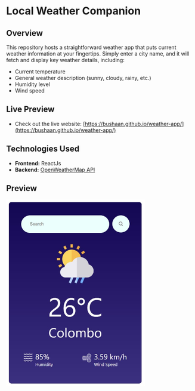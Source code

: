 # Local Weather Companion

## Overview

This repository hosts a straightforward weather app that puts current weather information at your fingertips. Simply enter a city name, and it will fetch and display key weather details, including:

- Current temperature
- General weather description (sunny, cloudy, rainy, etc.)
- Humidity level
- Wind speed

## Live Preview
- Check out the live website: [https://bushaan.github.io/weather-app/](https://bushaan.github.io/weather-app/)

## Technologies Used

- **Frontend:** ReactJs
- **Backend:** [OpenWeatherMap API](https://openweathermap.org/api)

## Preview
<img src="preview.jpg?raw=true" height="500">
